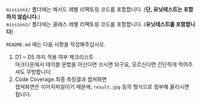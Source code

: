 

`mission1/` 폴더에는 메서드 레벨 리팩토링 코드를 포함합니다. (**단, 유닛테스트는 포함하지 않습니다.**)  
`mission2/` 폴더에는 클래스 레벨 리팩토링 코드를 포함합니다. (**유닛테스트를 포함합니다**) 


`README.md` 에는 다음 사항을 작성해주십시오.  
1. D1 ~ D5 까지 적용 여부 체크리스트  
마크다운에서 테이블 문법을 아신다면 쓰시면 되구요, 모르신다면 간단하게 적어주셔도 무방합니다.  
2. Code Coverage 최종 측정결과 캡쳐화면  
캡쳐화면은 이미지파일이기 때문에, `result.jpg` 등의 형식으로 첨부해 올리시면 됩니다.  
